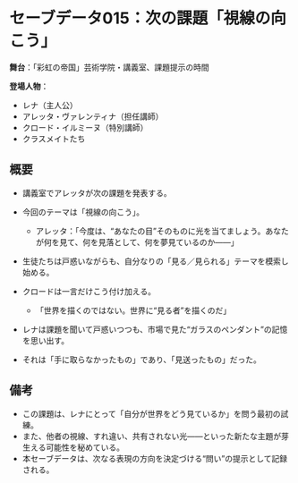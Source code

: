 # セーブデータ015：次の課題「視線の向こう」

**舞台**：「彩虹の帝国」芸術学院・講義室、課題提示の時間

**登場人物**：
- レナ（主人公）
- アレッタ・ヴァレンティナ（担任講師）
- クロード・イルミーヌ（特別講師）
- クラスメイトたち

## 概要

- 講義室でアレッタが次の課題を発表する。
- 今回のテーマは「視線の向こう」。
  - アレッタ：「今度は、“あなたの目”そのものに光を当てましょう。あなたが何を見て、何を見落として、何を夢見ているのか――」
- 生徒たちは戸惑いながらも、自分なりの「見る／見られる」テーマを模索し始める。
- クロードは一言だけこう付け加える。
  - 「世界を描くのではない。世界に“見る者”を描くのだ」

- レナは課題を聞いて戸惑いつつも、市場で見た“ガラスのペンダント”の記憶を思い出す。
- それは「手に取らなかったもの」であり、「見送ったもの」だった。

## 備考

- この課題は、レナにとって「自分が世界をどう見ているか」を問う最初の試練。
- また、他者の視線、すれ違い、共有されない光――といった新たな主題が芽生える可能性を秘めている。
- 本セーブデータは、次なる表現の方向を決定づける“問い”の提示として記録される。
